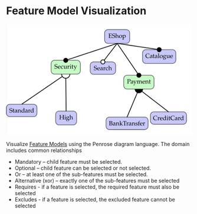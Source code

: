 # Feature Model Visualization

![EShop Example](./documentation/EShop.svg)

Visualize [Feature Models](https://en.wikipedia.org/wiki/Feature_model#Feature_modeling_notations) using the Penrose diagram language. The domain includes common relationships

* Mandatory – child feature must be selected.
* Optional – child feature can be selected or not selected.
* Or – at least one of the sub-features must be selected.
* Alternative (xor) – exactly one of the sub-features must be selected
* Requires - if a feature is selected, the required feature must also be selected
* Excludes - if a feature is selected, the excluded feature cannot be selected
